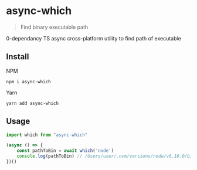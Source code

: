 # async-which

> Find binary executable path

0-dependancy TS async cross-platform utility to find path of executable

## Install
NPM
```
npm i async-which
```

Yarn
```
yarn add async-which
```

## Usage
```js
import which from "async-which"

(async () => {
    const pathToBin = await which('node')
    console.log(pathToBin) // /Users/user/.nvm/versions/node/v8.10.0/bin/node
})()
```

